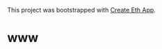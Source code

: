 This project was bootstrapped with [Create Eth App](https://github.com/paulrberg/create-eth-app).

# www
